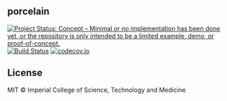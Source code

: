 ## porcelain

<!-- badges: start -->
[![Project Status: Concept – Minimal or no implementation has been done yet, or the repository is only intended to be a limited example, demo, or proof-of-concept.](https://www.repostatus.org/badges/latest/concept.svg)](https://www.repostatus.org/#concept)
[![Build Status](https://travis-ci.com/reside-ic/porcelain.svg?branch=master)](https://travis-ci.com/reside-ic/porcelain)
[![codecov.io](https://codecov.io/github/reside-ic/porcelain/coverage.svg?branch=master)](https://codecov.io/github/reside-ic/porcelain?branch=master)
<!-- badges: end -->

## License

MIT © Imperial College of Science, Technology and Medicine
